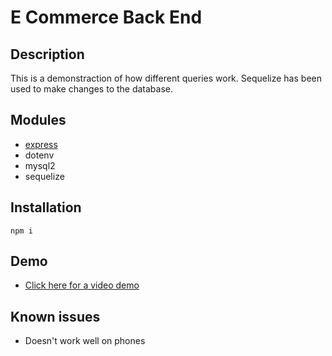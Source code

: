 # E Commerce Back End




## Description
This is a demonstraction of how different queries work. Sequelize has been used to make changes to the database. 

## Modules

* [express](https://expressjs.com)
* dotenv
* mysql2
* sequelize


## Installation

```
npm i 
```


## Demo
* [Click here for a video demo](https://drive.google.com/file/d/1a1fEb7jrzC-xfF7pfeshCDsDAIQpm0Ug/view?usp=sharingt)





## Known issues

* Doesn't work well on phones